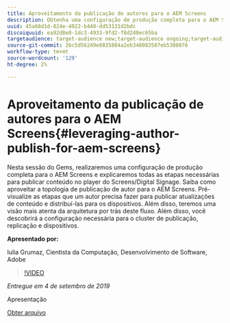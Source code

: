 ```yaml
---
title: Aproveitamento da publicação de autores para o AEM Screens
description: Obtenha uma configuração de produção completa para o AEM Screens e aprenda todas as etapas necessárias para publicar conteúdo no player do Screens/Digital Signage.
uuid: 45a68d1d-824e-4922-b440-dd53131d2bdc
discoiquuid: ea92d8e0-1dc3-4933-9fd2-f8d240ec65ba
targetaudience: target-audience new;target-audience ongoing;target-audience upgrader
source-git-commit: 2bc5d56249e8835884a2eb348083507eb5308076
workflow-type: tm+mt
source-wordcount: '129'
ht-degree: 2%

---
```



# Aproveitamento da publicação de autores para o AEM Screens{#leveraging-author-publish-for-aem-screens}

Nesta sessão do Gems, realizaremos uma configuração de produção completa para o AEM Screens e explicaremos todas as etapas necessárias para publicar conteúdo no player do Screens/Digital Signage. Saiba como aproveitar a topologia de publicação de autor para o AEM Screens. Pré-visualize as etapas que um autor precisa fazer para publicar atualizações de conteúdo e distribuí-las para os dispositivos. Além disso, teremos uma visão mais atenta da arquitetura por trás deste fluxo. Além disso, você descobrirá a configuração necessária para o cluster de publicação, replicação e dispositivos.

**Apresentado por:**

Iulia Grumaz, Cientista da Computação, Desenvolvimento de Software, Adobe

>[!VIDEO](https://video.tv.adobe.com/v/28706/?quality=9)

*Entregue em 4 de setembro de 2019*

Apresentação

[Obter arquivo](assets/leveraging-author-publish-aem-screens-final.pdf)
